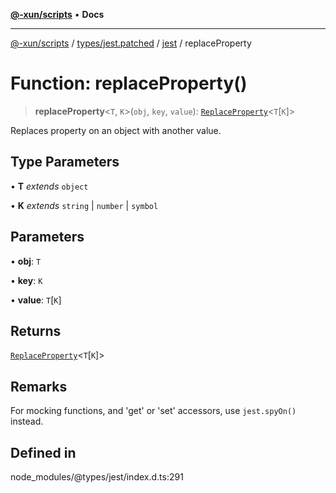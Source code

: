 [**@-xun/scripts**](../../../../../README.md) • **Docs**

***

[@-xun/scripts](../../../../../README.md) / [types/jest.patched](../../../README.md) / [jest](../README.md) / replaceProperty

# Function: replaceProperty()

> **replaceProperty**\<`T`, `K`\>(`obj`, `key`, `value`): [`ReplaceProperty`](../interfaces/ReplaceProperty.md)\<`T`\[`K`\]\>

Replaces property on an object with another value.

## Type Parameters

• **T** *extends* `object`

• **K** *extends* `string` \| `number` \| `symbol`

## Parameters

• **obj**: `T`

• **key**: `K`

• **value**: `T`\[`K`\]

## Returns

[`ReplaceProperty`](../interfaces/ReplaceProperty.md)\<`T`\[`K`\]\>

## Remarks

For mocking functions, and 'get' or 'set' accessors, use `jest.spyOn()` instead.

## Defined in

node\_modules/@types/jest/index.d.ts:291
